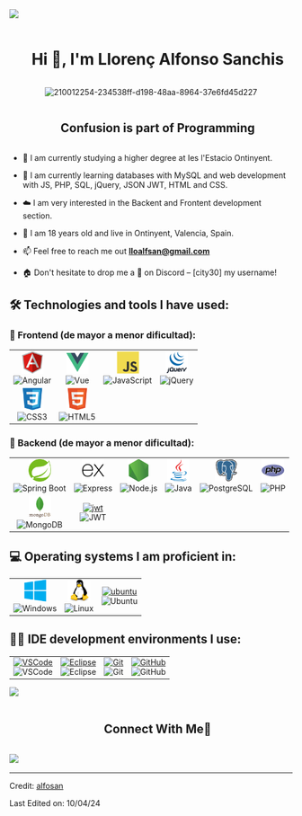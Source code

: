 
<!--horizontal divider(gradiant)-->
<img src="https://user-images.githubusercontent.com/73097560/115834477-dbab4500-a447-11eb-908a-139a6edaec5c.gif">

<!--h1 without bottom border-->
<div id="user-content-toc">
  <ul align="center">
    <summary><h1 style="display: inline-block">Hi 👋, I'm Llorenç Alfonso Sanchis</h1></summary>
  </ul>
</div>


<!--- snake/mario -->
<div align="center">
  
![210012254-234538ff-d198-48aa-8964-37e6fd45d227](https://github.com/Jojisi/Jojisi/assets/116123535/8eae716d-b2e1-4cdb-872b-48d857f33b27)

</div>

<!--h2 without bottom border-->
<div id="user-content-toc">
  <ul align="center">
    <summary><h2 style="display: inline-block">Confusion is part of Programming</h2></summary>
  </ul>
</div>


<!--Intro start-->
- 🔭 I am currently studying a higher degree at Ies l'Estacio Ontinyent.

- 🌱 I am currently learning databases with MySQL and web development with JS, PHP, SQL, jQuery, JSON JWT, HTML and CSS.

- ☁️ I am very interested in the Backent and Frontent development section.

- 📝 I am 18 years old and live in Ontinyent, Valencia, Spain.

- 📫 Feel free to reach me out **lloalfsan@gmail.com**

- 🏠 Don't hesitate to drop me a **👋** on Discord –  [city30] my username!
<!--Intro end-->
## 🛠️ Technologies and tools I have used:

### 🤙 Frontend (de mayor a menor dificultad):

|||||
|:---:|:---:|:---:|:---:|
| [<img src="https://raw.githubusercontent.com/devicons/devicon/master/icons/angularjs/angularjs-original.svg" alt="angular" width="40" height="40" target="_blank"/>](https://angular.io/) <br> ![Angular](https://img.shields.io/badge/-Angular-DD0031?style=for-the-badge&logo=angular&logoColor=white) | [<img src="https://raw.githubusercontent.com/devicons/devicon/master/icons/vuejs/vuejs-original.svg" alt="vuejs" width="40" height="40" target="_blank"/>](https://vuejs.org/) <br> ![Vue](https://img.shields.io/badge/-Vue.js-4FC08D?style=for-the-badge&logo=vue.js&logoColor=white) | [<img src="https://raw.githubusercontent.com/devicons/devicon/master/icons/javascript/javascript-original.svg" alt="javascript" width="40" height="40" target="_blank"/>](https://www.javascript.com/) <br> ![JavaScript](https://img.shields.io/badge/-JavaScript-F7DF1E?style=for-the-badge&logo=javascript&logoColor=black) | [<img src="https://raw.githubusercontent.com/devicons/devicon/master/icons/jquery/jquery-original-wordmark.svg" alt="jquery" width="40" height="40" target="_blank"/>](https://jquery.com/) <br> ![jQuery](https://img.shields.io/badge/-jQuery-0769AD?style=for-the-badge&logo=jquery&logoColor=white) |
| [<img src="https://raw.githubusercontent.com/devicons/devicon/master/icons/css3/css3-original.svg" alt="css3" width="40" height="40" target="_blank"/>](https://www.w3.org/Style/CSS/Overview.en.html) <br> ![CSS3](https://img.shields.io/badge/-CSS3-1572B6?style=for-the-badge&logo=css3&logoColor=white) | [<img src="https://raw.githubusercontent.com/devicons/devicon/master/icons/html5/html5-original.svg" alt="html5" width="40" height="40" target="_blank"/>](https://html.spec.whatwg.org/) <br> ![HTML5](https://img.shields.io/badge/-HTML5-E34F26?style=for-the-badge&logo=html5&logoColor=white) |

### 🤙 Backend (de mayor a menor dificultad):

|||||||
|:---:|:---:|:---:|:---:|:---:|:---:|
| [<img src="https://raw.githubusercontent.com/devicons/devicon/master/icons/spring/spring-original.svg" alt="springboot" width="40" height="40" target="_blank"/>](https://spring.io/) <br> ![Spring Boot](https://img.shields.io/badge/-Spring%20Boot-6DB33F?style=for-the-badge&logo=spring&logoColor=white) | [<img src="https://raw.githubusercontent.com/devicons/devicon/master/icons/express/express-original.svg" alt="express" width="40" height="40" target="_blank"/>](https://expressjs.com/) <br> ![Express](https://img.shields.io/badge/-Express-000000?style=for-the-badge&logo=express&logoColor=white) | [<img src="https://raw.githubusercontent.com/devicons/devicon/master/icons/nodejs/nodejs-original.svg" alt="nodejs" width="40" height="40" target="_blank"/>](https://nodejs.org/) <br> ![Node.js](https://img.shields.io/badge/-Node.js-339933?style=for-the-badge&logo=node.js&logoColor=white) | [<img src="https://raw.githubusercontent.com/devicons/devicon/master/icons/java/java-original.svg" alt="java" width="40" height="40" target="_blank"/>](https://www.oracle.com/java/) <br> ![Java](https://img.shields.io/badge/-Java-007396?style=for-the-badge&logo=java&logoColor=white) | [<img src="https://raw.githubusercontent.com/devicons/devicon/master/icons/postgresql/postgresql-original.svg" alt="postgresql" width="40" height="40" target="_blank"/>](https://www.postgresql.org/) <br> ![PostgreSQL](https://img.shields.io/badge/-PostgreSQL-336791?style=for-the-badge&logo=postgresql&logoColor=white) | [<img src="https://raw.githubusercontent.com/devicons/devicon/master/icons/php/php-original.svg" alt="php" width="40" height="40" target="_blank"/>](https://www.php.net/) <br> ![PHP](https://img.shields.io/badge/-PHP-777BB4?style=for-the-badge&logo=php&logoColor=white) |
| [<img src="https://raw.githubusercontent.com/devicons/devicon/master/icons/mongodb/mongodb-original-wordmark.svg" alt="mongodb" width="40" height="40" target="_blank"/>](https://www.mongodb.com/) <br> ![MongoDB](https://img.shields.io/badge/-MongoDB-47A248?style=for-the-badge&logo=mongodb&logoColor=white) | [<img src="https://img.icons8.com/emoji/48/000000/key-emoji.png" alt="jwt" width="40" height="40" target="_blank"/>](https://jwt.io/) <br> ![JWT](https://img.shields.io/badge/-JWT-000000?style=for-the-badge&logo=JSON%20web%20tokens&logoColor=white) |



## 💻 Operating systems I am proficient in:

| | | |
|:---:|:---:|:---:|
|[<img src="https://raw.githubusercontent.com/devicons/devicon/master/icons/windows8/windows8-original.svg" alt="windows" width="40" height="40" target="_blank"/>](https://www.microsoft.com/windows) <br> ![Windows](https://img.shields.io/badge/-Windows-0078D6?style=for-the-badge&logo=windows&logoColor=white) | [<img src="https://raw.githubusercontent.com/devicons/devicon/master/icons/linux/linux-original.svg" alt="linux" width="40" height="40" target="_blank"/>](https://www.linux.org/) <br> ![Linux](https://img.shields.io/badge/-Linux-FCC624?style=for-the-badge&logo=linux&logoColor=black) | [<img src="https://simpleicons.org/icons/ubuntu.svg" alt="ubuntu" width="40" height="40" target="_blank"/>](https://ubuntu.com/) <br> ![Ubuntu](https://img.shields.io/badge/-Ubuntu-E95420?style=for-the-badge&logo=ubuntu&logoColor=white) |


## 👨‍💻 IDE development environments I use:

| | | | |
|:---:|:---:|:---:|:---:|
| [<img src="https://upload.wikimedia.org/wikipedia/commons/thumb/9/9a/Visual_Studio_Code_1.35_icon.svg/2048px-Visual_Studio_Code_1.35_icon.svg.png" alt="VSCode" width="40" height="40" target="_blank"/>](https://code.visualstudio.com/) <br> ![VSCode](https://img.shields.io/badge/-Visual%20Studio%20Code-007ACC?style=for-the-badge&logo=visual-studio-code&logoColor=white) | [<img src="https://static-00.iconduck.com/assets.00/eclipse-icon-1024x959-y4dm3iv1.png" alt="Eclipse" width="40" height="40" target="_blank"/>](https://www.eclipse.org/) <br> ![Eclipse](https://img.shields.io/badge/-Eclipse-2C2255?style=for-the-badge&logo=eclipse&logoColor=white) | [<img src="https://git-scm.com/images/logos/downloads/Git-Icon-1788C.png" alt="Git" width="40" height="40" target="_blank"/>](https://git-scm.com/) <br> ![Git](https://img.shields.io/badge/-Git-F05032?style=for-the-badge&logo=git&logoColor=white) | [<img src="https://github.githubassets.com/images/modules/logos_page/GitHub-Mark.png" alt="GitHub" width="40" height="40" target="_blank"/>](https://github.com/) <br> ![GitHub](https://img.shields.io/badge/-GitHub-181717?style=for-the-badge&logo=github&logoColor=white) |


[![](https://visitcount.itsvg.in/api?id=alfosan&label=Profile%20Views&pretty=false)](https://visitcount.itsvg.in)

<!-- Connect with me -->
<!--h2 without bottom border-->
<div id="user-content-toc">
  <ul align="center">
    <summary><h2 style="display: inline-block">Connect With Me🤝</h2></summary>
  </ul>
</div>

<!--horizontal divider(gradiant)-->
<img src="https://user-images.githubusercontent.com/73097560/115834477-dbab4500-a447-11eb-908a-139a6edaec5c.gif">

----------------------------------------------------------------------
Credit: [alfosan](https://github.com/alfosan)

Last Edited on: 10/04/24

